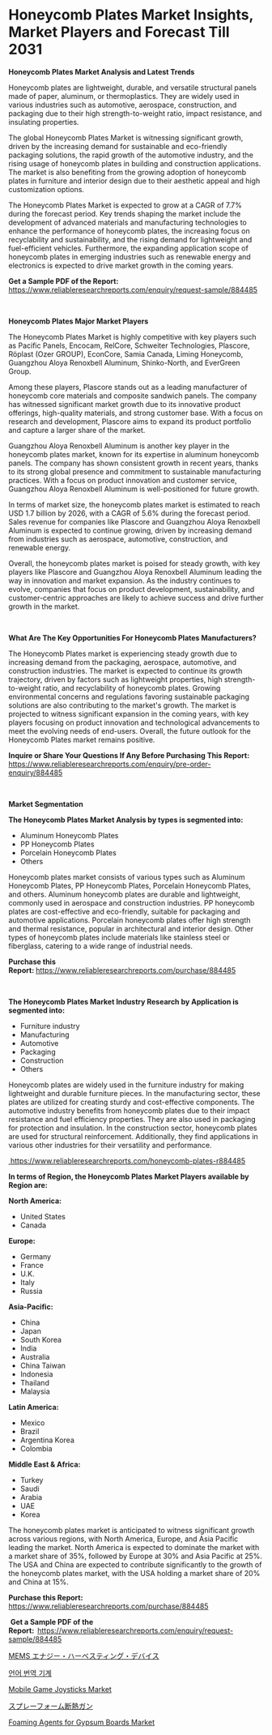 <p><h1>Honeycomb Plates Market Insights, Market Players and Forecast Till 2031</h1></p><p><strong>Honeycomb Plates Market Analysis and Latest Trends</strong></p>
<p><p>Honeycomb plates are lightweight, durable, and versatile structural panels made of paper, aluminum, or thermoplastics. They are widely used in various industries such as automotive, aerospace, construction, and packaging due to their high strength-to-weight ratio, impact resistance, and insulating properties.</p><p>The global Honeycomb Plates Market is witnessing significant growth, driven by the increasing demand for sustainable and eco-friendly packaging solutions, the rapid growth of the automotive industry, and the rising usage of honeycomb plates in building and construction applications. The market is also benefiting from the growing adoption of honeycomb plates in furniture and interior design due to their aesthetic appeal and high customization options.</p><p>The Honeycomb Plates Market is expected to grow at a CAGR of 7.7% during the forecast period. Key trends shaping the market include the development of advanced materials and manufacturing technologies to enhance the performance of honeycomb plates, the increasing focus on recyclability and sustainability, and the rising demand for lightweight and fuel-efficient vehicles. Furthermore, the expanding application scope of honeycomb plates in emerging industries such as renewable energy and electronics is expected to drive market growth in the coming years.</p></p>
<p><strong>Get a Sample PDF of the Report:&nbsp;</strong> <a href="https://www.reliableresearchreports.com/enquiry/request-sample/884485">https://www.reliableresearchreports.com/enquiry/request-sample/884485</a></p>
<p>&nbsp;</p>
<p><strong>Honeycomb Plates Major Market Players</strong></p>
<p><p>The Honeycomb Plates Market is highly competitive with key players such as Pacific Panels, Encocam, RelCore, Schweiter Technologies, Plascore, Röplast (Ozer GROUP), EconCore, Samia Canada, Liming Honeycomb, Guangzhou Aloya Renoxbell Aluminum, Shinko-North, and EverGreen Group.</p><p>Among these players, Plascore stands out as a leading manufacturer of honeycomb core materials and composite sandwich panels. The company has witnessed significant market growth due to its innovative product offerings, high-quality materials, and strong customer base. With a focus on research and development, Plascore aims to expand its product portfolio and capture a larger share of the market.</p><p>Guangzhou Aloya Renoxbell Aluminum is another key player in the honeycomb plates market, known for its expertise in aluminum honeycomb panels. The company has shown consistent growth in recent years, thanks to its strong global presence and commitment to sustainable manufacturing practices. With a focus on product innovation and customer service, Guangzhou Aloya Renoxbell Aluminum is well-positioned for future growth.</p><p>In terms of market size, the honeycomb plates market is estimated to reach USD 1.7 billion by 2026, with a CAGR of 5.6% during the forecast period. Sales revenue for companies like Plascore and Guangzhou Aloya Renoxbell Aluminum is expected to continue growing, driven by increasing demand from industries such as aerospace, automotive, construction, and renewable energy.</p><p>Overall, the honeycomb plates market is poised for steady growth, with key players like Plascore and Guangzhou Aloya Renoxbell Aluminum leading the way in innovation and market expansion. As the industry continues to evolve, companies that focus on product development, sustainability, and customer-centric approaches are likely to achieve success and drive further growth in the market.</p></p>
<p>&nbsp;</p>
<p><strong>What Are The Key Opportunities For Honeycomb Plates Manufacturers?</strong></p>
<p><p>The Honeycomb Plates market is experiencing steady growth due to increasing demand from the packaging, aerospace, automotive, and construction industries. The market is expected to continue its growth trajectory, driven by factors such as lightweight properties, high strength-to-weight ratio, and recyclability of honeycomb plates. Growing environmental concerns and regulations favoring sustainable packaging solutions are also contributing to the market's growth. The market is projected to witness significant expansion in the coming years, with key players focusing on product innovation and technological advancements to meet the evolving needs of end-users. Overall, the future outlook for the Honeycomb Plates market remains positive.</p></p>
<p><strong>Inquire or Share Your Questions If Any Before Purchasing This Report:</strong> <a href="https://www.reliableresearchreports.com/enquiry/pre-order-enquiry/884485">https://www.reliableresearchreports.com/enquiry/pre-order-enquiry/884485</a></p>
<p>&nbsp;</p>
<p><strong>Market Segmentation</strong></p>
<p><strong>The Honeycomb Plates Market Analysis by types is segmented into:</strong></p>
<p><ul><li>Aluminum Honeycomb Plates</li><li>PP Honeycomb Plates</li><li>Porcelain Honeycomb Plates</li><li>Others</li></ul></p>
<p><p>Honeycomb plates market consists of various types such as Aluminum Honeycomb Plates, PP Honeycomb Plates, Porcelain Honeycomb Plates, and others. Aluminum honeycomb plates are durable and lightweight, commonly used in aerospace and construction industries. PP honeycomb plates are cost-effective and eco-friendly, suitable for packaging and automotive applications. Porcelain honeycomb plates offer high strength and thermal resistance, popular in architectural and interior design. Other types of honeycomb plates include materials like stainless steel or fiberglass, catering to a wide range of industrial needs.</p></p>
<p><strong>Purchase this Report:&nbsp;</strong><a href="https://www.reliableresearchreports.com/purchase/884485">https://www.reliableresearchreports.com/purchase/884485</a></p>
<p>&nbsp;</p>
<p><strong>The Honeycomb Plates Market Industry Research by Application is segmented into:</strong></p>
<p><ul><li>Furniture industry</li><li>Manufacturing</li><li>Automotive</li><li>Packaging</li><li>Construction</li><li>Others</li></ul></p>
<p><p>Honeycomb plates are widely used in the furniture industry for making lightweight and durable furniture pieces. In the manufacturing sector, these plates are utilized for creating sturdy and cost-effective components. The automotive industry benefits from honeycomb plates due to their impact resistance and fuel efficiency properties. They are also used in packaging for protection and insulation. In the construction sector, honeycomb plates are used for structural reinforcement. Additionally, they find applications in various other industries for their versatility and performance.</p></p>
<p><a href="https://www.reliableresearchreports.com/honeycomb-plates-r884485">&nbsp;https://www.reliableresearchreports.com/honeycomb-plates-r884485</a></p>
<p><strong>In terms of Region, the Honeycomb Plates Market Players available by Region are:</strong></p>
<p>
    <p> <strong> North America: </strong>
        <ul>
            <li>United States</li>
            <li>Canada</li>
        </ul>
        </p> 
    <p> <strong> Europe: </strong>
        <ul>
            <li>Germany</li>
            <li>France</li>
            <li>U.K.</li>
            <li>Italy</li>
            <li>Russia</li>
        </ul>
        </p> 
    <p> <strong> Asia-Pacific: </strong>
        <ul>
            <li>China</li>
            <li>Japan</li>
            <li>South Korea</li>
            <li>India</li>
            <li>Australia</li>
            <li>China Taiwan</li>
            <li>Indonesia</li>
            <li>Thailand</li>
            <li>Malaysia</li>
        </ul>
        </p> 
    <p> <strong> Latin America: </strong>
        <ul>
            <li>Mexico</li>
            <li>Brazil</li>
            <li>Argentina Korea</li>
            <li>Colombia</li>
        </ul>
        </p> 
    <p> <strong> Middle East & Africa: </strong>
        <ul>
            <li>Turkey</li>
            <li>Saudi</li>
            <li>Arabia</li>
            <li>UAE</li>
            <li>Korea</li>
        </ul>
    </p>
    </p>
<p><p>The honeycomb plates market is anticipated to witness significant growth across various regions, with North America, Europe, and Asia Pacific leading the market. North America is expected to dominate the market with a market share of 35%, followed by Europe at 30% and Asia Pacific at 25%. The USA and China are expected to contribute significantly to the growth of the honeycomb plates market, with the USA holding a market share of 20% and China at 15%.</p></p>
<p><strong>Purchase this Report: </strong><a href="https://www.reliableresearchreports.com/purchase/884485">https://www.reliableresearchreports.com/purchase/884485</a></p>
<p>&nbsp;<strong>Get a Sample PDF of the Report:&nbsp;&nbsp;</strong><a href="https://www.reliableresearchreports.com/enquiry/request-sample/884485">https://www.reliableresearchreports.com/enquiry/request-sample/884485</a></p>
<p><strong></strong></p>
<p><p><a href="https://medium.com/@nic.neale/mems%E3%82%A8%E3%83%8D%E3%83%AB%E3%82%AE%E3%83%BC%E3%83%8F%E3%83%BC%E3%83%99%E3%82%B9%E3%83%86%E3%82%A3%E3%83%B3%E3%82%B0%E3%83%87%E3%83%90%E3%82%A4%E3%82%B9%E5%B8%82%E5%A0%B4-2031%E5%B9%B4%E3%81%BE%E3%81%A7%E3%81%AE%E6%88%90%E5%8A%9F%E3%81%99%E3%82%8B%E3%83%93%E3%82%B8%E3%83%8D%E3%82%B9%E6%88%A6%E7%95%A5%E3%81%AE%E9%8D%B5%E3%82%92%E4%BA%88%E6%B8%AC-538d03930df7">MEMS エナジー・ハーベスティング・デバイス</a></p><p><a href="https://medium.com/@ieremiapadurariu20221/%EC%96%B8%EC%96%B4-%EB%B2%88%EC%97%AD-%EA%B8%B0%EA%B3%84-%EC%8B%9C%EC%9E%A5-%EA%B7%9C%EB%AA%A8-cagr-%EC%B6%94%EC%84%B8-2024-2030-71fb1b0c0344">언어 번역 기계</a></p><p><a href="https://www.linkedin.com/pulse/mobile-game-joysticks-market-size-growing-cagr-158-report-7jxcc">Mobile Game Joysticks Market</a></p><p><a href="https://medium.com/@coraltrout1923/%E3%82%B9%E3%83%97%E3%83%AC%E3%83%BC%E3%83%95%E3%82%A9%E3%83%BC%E3%83%A0%E6%96%AD%E7%86%B1%E3%82%AC%E3%83%B3%E5%B8%82%E5%A0%B4-2031%E5%B9%B4%E3%81%BE%E3%81%A7%E3%81%AE%E6%88%90%E5%8A%9F%E3%81%99%E3%82%8B%E3%83%93%E3%82%B8%E3%83%8D%E3%82%B9%E6%88%A6%E7%95%A5%E3%81%AE%E9%8D%B5-8beab36f27e9">スプレーフォーム断熱ガン</a></p><p><a href="https://www.linkedin.com/pulse/global-foaming-agents-gypsum-boards-industry-types-applications-webkc">Foaming Agents for Gypsum Boards Market</a></p></p>